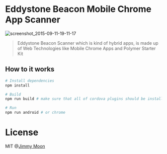 # Eddystone Beacon Mobile Chrome App Scanner

![screenshot_2015-09-11-19-11-17](https://cloud.githubusercontent.com/assets/124117/9812824/15ec3b4a-58bb-11e5-8931-5781303f33ca.png)

> Eddystone Beacon Scanner which is kind of hybrid apps, is made up of Web Technologies like Mobile Chrome Apps and Polymer Starter Kit

## How to it works

```sh
# Install dependencies
npm install

# Build
npm run build # make sure that all of cordova plugins should be installed

# Run
npm run android # or chrome
```

# License

MIT @[Jimmy Moon](http://ragingwind.me)
